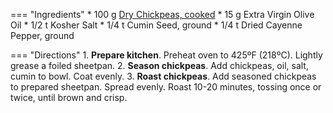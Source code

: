 === "Ingredients"
    * 100 g [Dry Chickpeas, cooked](../index.md)
    * 15 g Extra Virgin Olive Oil
    * 1/2 t Kosher Salt
    * 1/4 t Cumin Seed, ground
    * 1/4 t Dried Cayenne Pepper, ground

=== "Directions"
    1. **Prepare kitchen**. Preheat oven to 425ºF (218ºC). Lightly grease a foiled sheetpan.
    2. **Season chickpeas**. Add chickpeas, oil, salt, cumin to bowl. Coat evenly.
    3. **Roast chickpeas**. Add seasoned chickpeas to prepared sheetpan. Spread evenly. Roast 10-20 minutes, tossing once or twice, until brown and crisp.
